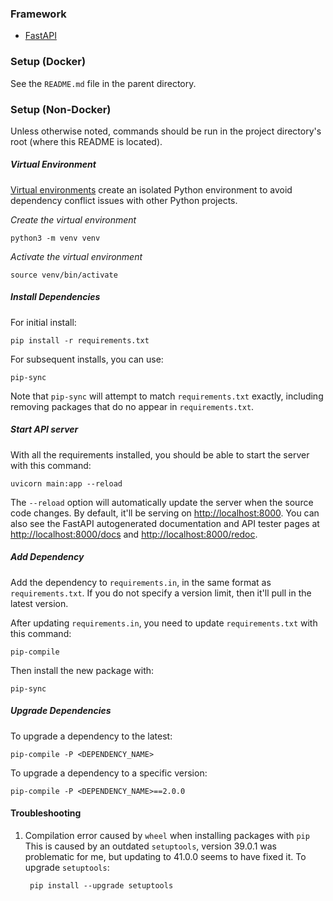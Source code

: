 ### Framework

* [FastAPI](https://fastapi.tiangolo.com/)

### Setup (Docker)

See the `README.md` file in the parent directory.

###  Setup (Non-Docker)

Unless otherwise noted, commands should be run in the project directory's root (where this README is located).

##### Virtual Environment

[Virtual environments](https://docs.python.org/3/tutorial/venv.html) create an isolated Python environment to avoid dependency conflict issues with other Python projects.

*Create the virtual environment*

    python3 -m venv venv

*Activate the virtual environment*

    source venv/bin/activate

##### Install Dependencies
   
For initial install:

    pip install -r requirements.txt

For subsequent installs, you can use:

    pip-sync

Note that `pip-sync` will attempt to match `requirements.txt` exactly, including removing packages that do no appear in `requirements.txt`.

##### Start API server

With all the requirements installed, you should be able to start the server with this command:

    uvicorn main:app --reload

The `--reload` option will automatically update the server when the source code changes. By default, it'll be serving on [http://localhost:8000](http://localhost:8000). You can also see the FastAPI autogenerated documentation and API tester pages at [http://localhost:8000/docs](http://localhost:8000/docs) and [http://localhost:8000/redoc](http://localhost:8000/redoc).

##### Add Dependency

Add the dependency to `requirements.in`, in the same format as `requirements.txt`. If you do not specify a version limit, then it'll pull in the latest version.

After updating `requirements.in`, you need to update `requirements.txt` with this command:

    pip-compile

Then install the new package with:

    pip-sync

##### Upgrade Dependencies

To upgrade a dependency to the latest:

    pip-compile -P <DEPENDENCY_NAME>

To upgrade a dependency to a specific version:

    pip-compile -P <DEPENDENCY_NAME>==2.0.0

#### Troubleshooting

1. Compilation error caused by `wheel` when installing packages with `pip`
  This is caused by an outdated `setuptools`, version 39.0.1 was problematic for me, but updating to 41.0.0 seems to have fixed it. To upgrade `setuptools`:

        pip install --upgrade setuptools
        
